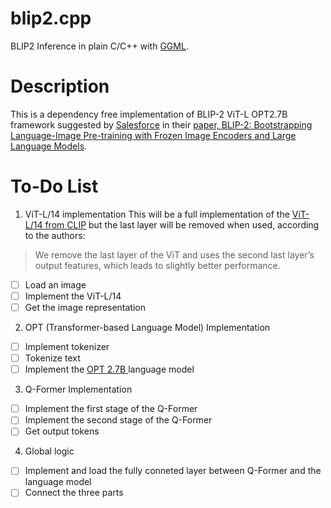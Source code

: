 # blip2.cpp
BLIP2 Inference in plain C/C++ with [GGML](https://github.com/ggerganov/ggml).

# Description
This is a dependency free implementation of BLIP-2 ViT-L OPT2.7B framework suggested by [Salesforce](https://github.com/salesforce/LAVIS/tree/main) in their [paper, BLIP-2: Bootstrapping Language-Image Pre-training with Frozen Image Encoders and Large Language Models](https://arxiv.org/abs/2301.12597).

# To-Do List

1. ViT-L/14 implementation
This will be a full implementation of the [ViT-L/14 from CLIP](https://arxiv.org/abs/2103.00020) but the last layer will be removed when used, according to the authors:
> We remove the last layer of the ViT and uses the second last layer’s output features, which leads to slightly better performance.

- [ ] Load an image
- [ ] Implement the ViT-L/14
- [ ] Get the image representation

2. OPT (Transformer-based Language Model) Implementation

- [ ] Implement tokenizer
- [ ] Tokenize text
- [ ] Implement the [OPT 2.7B ](https://arxiv.org/abs/2205.01068) language model

3. Q-Former Implementation

- [ ] Implement the first stage of the Q-Former
- [ ] Implement the second stage of the Q-Former
- [ ] Get output tokens

4. Global logic
- [ ] Implement and load the fully conneted layer between Q-Former and the language model
- [ ] Connect the three parts
